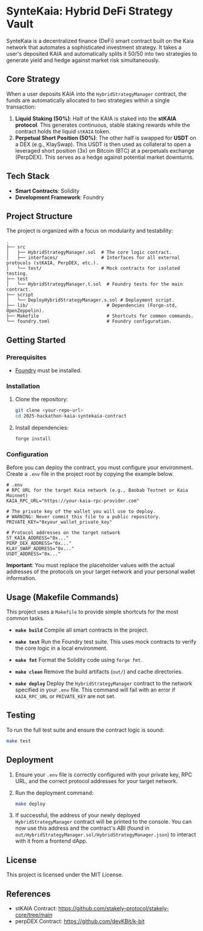 # SynteKaia: Hybrid DeFi Strategy Vault

SynteKaia is a decentralized finance (DeFi) smart contract built on the Kaia network that automates a sophisticated investment strategy. It takes a user's deposited KAIA and automatically splits it 50/50 into two strategies to generate yield and hedge against market risk simultaneously.

## Core Strategy

When a user deposits KAIA into the `HybridStrategyManager` contract, the funds are automatically allocated to two strategies within a single transaction:

1.  **Liquid Staking (50%)**: Half of the KAIA is staked into the **stKAIA protocol**. This generates continuous, stable staking rewards while the contract holds the liquid `stKAIA` token.
2.  **Perpetual Short Position (50%)**: The other half is swapped for **USDT** on a DEX (e.g., KlaySwap). This USDT is then used as collateral to open a leveraged short position (3x) on Bitcoin (BTC) at a perpetuals exchange (PerpDEX). This serves as a hedge against potential market downturns.

## Tech Stack

- **Smart Contracts**: Solidity
- **Development Framework**: Foundry

## Project Structure

The project is organized with a focus on modularity and testability:

```
.
├── src
│   ├── HybridStrategyManager.sol  # The core logic contract.
│   ├── interfaces/                # Interfaces for all external protocols (stKAIA, PerpDEX, etc.).
│   └── test/                      # Mock contracts for isolated testing.
├── test
│   └── HybridStrategyManager.t.sol  # Foundry tests for the main contract.
├── script
│   └── DeployHybridStrategyManager.s.sol # Deployment script.
├── lib/                             # Dependencies (Forge-std, OpenZeppelin).
├── Makefile                         # Shortcuts for common commands.
└── foundry.toml                     # Foundry configuration.
```

## Getting Started

### Prerequisites

- [Foundry](https://book.getfoundry.sh/getting-started/installation) must be installed.

### Installation

1.  Clone the repository:

    ```bash
    git clone <your-repo-url>
    cd 2025-hackathon-kaia-syntekaia-contract
    ```

2.  Install dependencies:
    ```bash
    forge install
    ```

### Configuration

Before you can deploy the contract, you must configure your environment. Create a `.env` file in the project root by copying the example below.

```dotenv
# .env
# RPC URL for the target Kaia network (e.g., Baobab Testnet or Kaia Mainnet)
KAIA_RPC_URL="https://your-kaia-rpc-provider.com"

# The private key of the wallet you will use to deploy.
# WARNING: Never commit this file to a public repository.
PRIVATE_KEY="0xyour_wallet_private_key"

# Protocol addresses on the target network
ST_KAIA_ADDRESS="0x..."
PERP_DEX_ADDRESS="0x..."
KLAY_SWAP_ADDRESS="0x..."
USDT_ADDRESS="0x..."
```

**Important**: You must replace the placeholder values with the actual addresses of the protocols on your target network and your personal wallet information.

## Usage (Makefile Commands)

This project uses a `Makefile` to provide simple shortcuts for the most common tasks.

- **`make build`**
  Compile all smart contracts in the project.

- **`make test`**
  Run the Foundry test suite. This uses mock contracts to verify the core logic in a local environment.

- **`make fmt`**
  Format the Solidity code using `forge fmt`.

- **`make clean`**
  Remove the build artifacts (`out/`) and cache directories.

- **`make deploy`**
  Deploy the `HybridStrategyManager` contract to the network specified in your `.env` file. This command will fail with an error if `KAIA_RPC_URL` or `PRIVATE_KEY` are not set.

## Testing

To run the full test suite and ensure the contract logic is sound:

```bash
make test
```

## Deployment

1.  Ensure your `.env` file is correctly configured with your private key, RPC URL, and the correct protocol addresses for your target network.
2.  Run the deployment command:

    ```bash
    make deploy
    ```

3.  If successful, the address of your newly deployed `HybridStrategyManager` contract will be printed to the console. You can now use this address and the contract's ABI (found in `out/HybridStrategyManager.sol/HybridStrategyManager.json`) to interact with it from a frontend dApp.

## License

This project is licensed under the MIT License.

## References

- stKAIA Contract: https://github.com/stakely-protocol/stakely-core/tree/main
- perpDEX Contract: https://github.com/devKBit/k-bit
